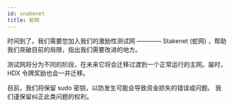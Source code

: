 ```yaml
---
id: snakenet
title: 蛇网
---
```


时间到了。我们需要您加入我们的激励性测试网 ———— Stakenet (蛇网) ，帮助我们突破目前的局限，指出我们需要改进的地方。 

测试网将分为不同的阶段，在未来它将会迁移过渡到一个正常运行的主网。届时，HDX 令牌奖励也会一并迁移。   

目前，我们将保留 sudo 密钥，以防发生可能会导致资金损失的错误或问题。 我们谨保留纠正此类问题的权利。 

